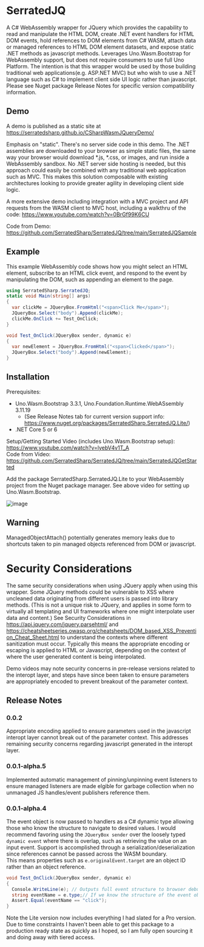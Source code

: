 
# SerratedJQ

A C# WebAssembly wrapper for JQuery which provides the capability to read and manipulate the HTML DOM, create .NET event handlers for HTML DOM events, hold references to DOM elements from C# WASM, attach data or managed references to HTML DOM element datasets, and expose static .NET methods as javascript methods.  Leverages Uno.Wasm.Bootstrap for WebAssembly support, but does not require consumers to use full Uno Platform.  The intention is that this wrapper would be used by those building traditional web applications(e.g. ASP.NET MVC) but who wish to use a .NET language such as C# to implement client side UI logic rather than javascript.  Please see Nuget package Release Notes for specific version compatibility information.

## Demo
A demo is published as a static site at https://serratedsharp.github.io/CSharpWasmJQueryDemo/

Emphasis on "static".  There's no server side code in this demo.  The .NET assemblies are downloaded to your browser as simple static files, the same way your browser would download *.js, *.css, or images, and run inside a WebAssembly sandbox.  No .NET server side hosting is needed, but this approach could easily be combined with any traditional web application such as MVC.  This makes this solution composable with existing architectures looking to provide greater agility in developing client side logic. 

A more extensive demo including integration with a MVC project and API requests from the WASM client to MVC host, including a walkthru of the code:
https://www.youtube.com/watch?v=0BrGf99K6CU

Code from Demo: https://github.com/SerratedSharp/SerratedJQ/tree/main/SerratedJQSample

## Example
This example WebAssembly code shows how you might select an HTML element, subscribe to an HTML click event, and respond to the event by manipulating the DOM, such as appending an element to the page.

```C#
using SerratedSharp.SerratedJQ;
static void Main(string[] args)
{
  var clickMe = JQueryBox.FromHtml("<span>Click Me</span>");
  JQueryBox.Select("body").Append(clickMe);
  clickMe.OnClick += Test_OnClick;
}

void Test_OnClick(JQueryBox sender, dynamic e)
{
  var newElement = JQueryBox.FromHtml("<span>Clicked</span>");
  JQueryBox.Select("body").Append(newElement);
}
```

## Installation

Prerequisites:  
- Uno.Wasm.Bootstrap 3.3.1, Uno.Foundation.Runtime.WebASsembly 3.11.19
    - (See Release Notes tab for current version support info: https://www.nuget.org/packages/SerratedSharp.SerratedJQ.Lite/)
- .NET Core 5 or 6

Setup/Getting Started Video (includes Uno.Wasm.Bootstrap setup): https://www.youtube.com/watch?v=lyebV4v1T_A  
Code from Video: https://github.com/SerratedSharp/SerratedJQ/tree/main/SerratedJQGetStarted

Add the package SerratedSharp.SerratedJQ.Lite to your WebAssembly project from the Nuget package manager.  See above video for setting up Uno.Wasm.Bootstrap.

![image](https://user-images.githubusercontent.com/97156524/155268895-cef3df20-0a1d-4cfb-beaf-4d85c21e1474.png)

## Warning
ManagedObjectAttach() potentially generates memory leaks due to shortcuts taken to pin managed objects referenced from DOM or javascript.

# Security Considerations

The same security considerations when using JQuery apply when using this wrapper.  Some JQuery methods could be vulnerable to XSS where uncleaned data originating from different users is passed into library methods.  (This is not a unique risk to JQuery, and applies in some form to virtually all templating and UI frameworks where one might interpolate user data and content.)   See Security Considerations in https://api.jquery.com/jquery.parsehtml/ and https://cheatsheetseries.owasp.org/cheatsheets/DOM_based_XSS_Prevention_Cheat_Sheet.html to understand the contexts where different sanitization must occur.  Typically this means the appropriate encoding or escaping is applied to HTML or Javascript, depending on the context of where the user generated content is being interpolated.

Demo videos may note security concerns in pre-release versions related to the interopt layer, and steps have since been taken to ensure parameters are appropriately encoded to prevent breakout of the parameter context.

## Release Notes

### 0.0.2
Appropriate encoding applied to ensure parameters used in the javascript interopt layer cannot break out of the parameter context.  This addresses remaining security concerns regarding javascript generated in the interopt layer.  

### 0.0.1-alpha.5

Implemented automatic management of pinning/unpinning event listeners to ensure managed listeners are made elgible for garbage collection when no unmanaged JS handles/event publishers reference them.  

### 0.0.1-alpha.4

The event object is now passed to handlers as a C# dynamic type allowing those who know the structure to navigate to desired values.
I would recommend favoring using the `JQueryBox sender` over the loosely typed `dynamic event` where there is overlap, such as retrieving the value on an input event.
Support is accomplished through a serialization/deserialization since references cannot be passed across the WASM boundary.  
This means properties such as `e.originalEvent.target` are an object ID rather than an object reference.

```C#
void Test_OnClick(JQueryBox sender, dynamic e)
{
  Console.WriteLine(e); // Outputs full event structure to browser debug console
  string eventName = e.type;// If we know the structure of the event object we can access values through loosely typed dynamic
  Assert.Equal(eventName == "click");
}
```

Note the Lite version now includes everything I had slated for a Pro version. Due to time constraints I haven't been able to get this package to a production ready state as quickly as I hoped, so I am fully open sourcing it and doing away with tiered access.



